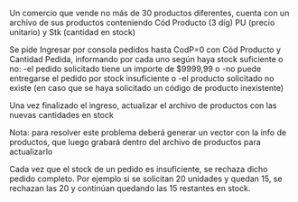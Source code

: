 Un comercio que vende no más de 30 productos diferentes, cuenta con un archivo de sus productos conteniendo 
Cód Producto (3 díg) PU (precio unitario) y Stk (cantidad en stock) 

Se pide
Ingresar por consola pedidos hasta CodP=0 con 
Cód Producto y Cantidad Pedida,
informando por cada uno según haya stock suficiente o no:
-el pedido solicitado tiene un importe de $9999,99
o
-no puede entregarse el pedido por stock insuficiente
o
-el producto solicitado no existe (en caso que se haya solicitado un código de producto inexistente)

Una vez finalizado el ingreso, actualizar el archivo de productos con las nuevas cantidades en stock 

Nota: para resolver este problema deberá generar un vector con la info de productos, que luego grabará dentro del archivo de productos para actualizarlo

Cada vez que el stock de un pedido es insuficiente, se rechaza dicho pedido completo. Por ejemplo si se solicitan 20 unidades y quedan 15, se rechazan las 20 y continúan quedando las 15 restantes en stock.
